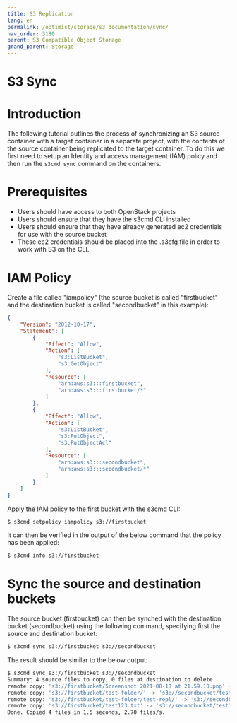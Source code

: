 ```yaml
---
title: S3 Replication
lang: en
permalink: /optimist/storage/s3_documentation/sync/
nav_order: 3180
parent: S3 Compatible Object Storage
grand_parent: Storage
---
```


S3 Sync
============

# Introduction
The following tutorial outlines the process of synchronizing an S3 source container with a target container in a separate project, with the contents of the source container being replicated to the target container. To do this we first need to setup an Identity and access management (IAM) policy and then run the `s3cmd sync` command on the containers.

# Prerequisites
- Users should have access to both OpenStack projects
- Users should ensure that they have the s3cmd CLI installed
- Users should ensure that they have already generated ec2 credentials for use with the source bucket
- These ec2 credentials should be placed into the .s3cfg file in order to work with S3 on the CLI.

# IAM Policy
Create a file called "iampolicy" (the source bucket is called "firstbucket" and the destination bucket is called "secondbucket" in this example):

```json
{
    "Version": "2012-10-17",
    "Statement": [
        {
            "Effect": "Allow",
            "Action": [
                "s3:ListBucket",
                "s3:GetObject"
            ],
            "Resource": [
                "arn:aws:s3:::firstbucket",
                "arn:aws:s3:::firstbucket/*"
            ]
        },
        {
            "Effect": "Allow",
            "Action": [
                "s3:ListBucket",
                "s3:PutObject",
                "s3:PutObjectAcl"
            ],
            "Resource": [
                "arn:aws:s3:::secondbucket",
                "arn:aws:s3:::secondbucket/*"
            ]
        }
    ]
}
```

Apply the IAM policy to the first bucket with the s3cmd CLI:
```bash
$ s3cmd setpolicy iampolicy s3://firstbucket
```

It can then be verified in the output of the below command that the policy has been applied:
```bash
$ s3cmd info s3://firstbucket
```

# Sync the source and destination buckets
The source bucket (firstbucket) can then be synched with the destination bucket (secondbucket) using the following command, specifying first the source and destination bucket:
```bash
$ s3cmd sync s3://firstbucket s3://secondbucket
```

The result should be similar to the below output:
```bash
$ s3cmd sync s3://firstbucket s3://secondbucket
Summary: 4 source files to copy, 0 files at destination to delete
remote copy: 's3://firstbucket/Screenshot 2021-08-18 at 21.59.10.png' -> 's3://secondbucket/Screenshot 2021-08-18 at 21.59.10.png'
remote copy: 's3://firstbucket/test-folder/' -> 's3://secondbucket/test-folder/'
remote copy: 's3://firstbucket/test-folder/test-repl/' -> 's3://secondbucket/test-folder/test-repl/'
remote copy: 's3://firstbucket/test123.txt' -> 's3://secondbucket/test123.txt'
Done. Copied 4 files in 1.5 seconds, 2.70 files/s.
```
